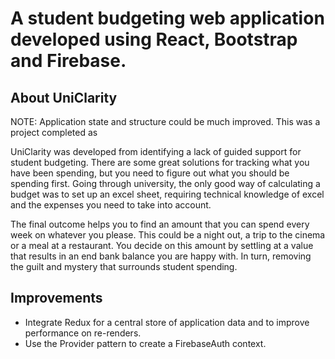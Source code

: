 # A student budgeting web application developed using React, Bootstrap and Firebase.
## About UniClarity
NOTE: Application state and structure could be much improved. This was a project completed as 

UniClarity was developed from identifying a lack of guided support for student budgeting. There are some great solutions for tracking what you have been spending, but you need to figure out what you should be spending first. Going through university, the only good way of calculating a budget was to set up an excel sheet, requiring technical knowledge of excel and the expenses you need to take into account.

The final outcome helps you to find an amount that you can spend every week on whatever you please. This could be a night out, a trip to the cinema or a meal at a restaurant. You decide on this amount by settling at a value that results in an end bank balance you are happy with. In turn, removing the guilt and mystery that surrounds student spending.

## Improvements
* Integrate Redux for a central store of application data and to improve performance on re-renders.
* Use the Provider pattern to create a FirebaseAuth context.
